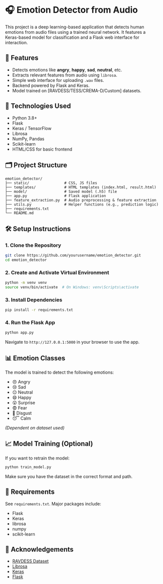 # 🎧 Emotion Detector from Audio

This project is a deep learning-based application that detects human emotions from audio files using a trained neural network. It features a Keras-based model for classification and a Flask web interface for interaction.

## 🚀 Features

- Detects emotions like **angry**, **happy**, **sad**, **neutral**, etc.
- Extracts relevant features from audio using `librosa`.
- Simple web interface for uploading `.wav` files.
- Backend powered by Flask and Keras.
- Model trained on [RAVDESS/TESS/CREMA-D/Custom] datasets.

## 🧠 Technologies Used

- Python 3.8+
- Flask
- Keras / TensorFlow
- Librosa
- NumPy, Pandas
- Scikit-learn
- HTML/CSS for basic frontend

## 🗂️ Project Structure

```
emotion_detector/
├── static/                # CSS, JS files
├── templates/             # HTML templates (index.html, result.html)
├── model/                 # Saved model (.h5) file
├── app.py                 # Flask application
├── feature_extraction.py  # Audio preprocessing & feature extraction
├── utils.py               # Helper functions (e.g., prediction logic)
├── requirements.txt
└── README.md
```

## 🛠️ Setup Instructions

### 1. Clone the Repository

```bash
git clone https://github.com/yourusername/emotion_detector.git
cd emotion_detector
```

### 2. Create and Activate Virtual Environment

```bash
python -m venv venv
source venv/bin/activate  # On Windows: venv\Scripts\activate
```

### 3. Install Dependencies

```bash
pip install -r requirements.txt
```

### 4. Run the Flask App

```bash
python app.py
```

Navigate to `http://127.0.0.1:5000` in your browser to use the app.

## 📊 Emotion Classes

The model is trained to detect the following emotions:

- 😠 Angry
- 😢 Sad
- 😐 Neutral
- 😄 Happy
- 😲 Surprise
- 😨 Fear
- 🤢 Disgust
- 😴 Calm

*(Dependent on dataset used)*

## 📈 Model Training (Optional)

If you want to retrain the model:

```bash
python train_model.py
```

Make sure you have the dataset in the correct format and path.

## 📌 Requirements

See `requirements.txt`. Major packages include:

- Flask
- Keras
- librosa
- numpy
- scikit-learn

## 🙌 Acknowledgements

- [RAVDESS Dataset](https://zenodo.org/record/1188976)
- [Librosa](https://librosa.org/)
- [Keras](https://keras.io/)
- [Flask](https://flask.palletsprojects.com/)


